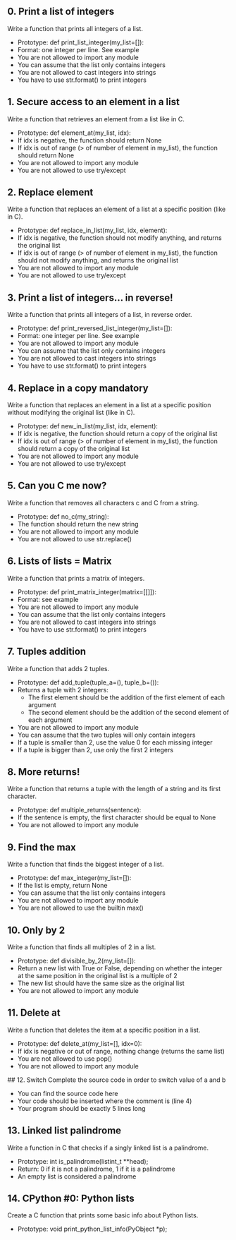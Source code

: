 ## 0. Print a list of integers
Write a function that prints all integers of a list.

- Prototype: def print_list_integer(my_list=[]):
- Format: one integer per line. See example
- You are not allowed to import any module
- You can assume that the list only contains integers
- You are not allowed to cast integers into strings
- You have to use str.format() to print integers

## 1. Secure access to an element in a list
Write a function that retrieves an element from a list like in C.

- Prototype: def element_at(my_list, idx):
- If idx is negative, the function should return None
- If idx is out of range (> of number of element in my_list), the function should return None
- You are not allowed to import any module
- You are not allowed to use try/except

## 2. Replace element
Write a function that replaces an element of a list at a specific position (like in C).

- Prototype: def replace_in_list(my_list, idx, element):
- If idx is negative, the function should not modify anything, and returns the original list
- If idx is out of range (> of number of element in my_list), the function should not modify anything, and returns the original list
- You are not allowed to import any module
-  You are not allowed to use try/except

## 3. Print a list of integers... in reverse!
Write a function that prints all integers of a list, in reverse order.

- Prototype: def print_reversed_list_integer(my_list=[]):
- Format: one integer per line. See example
- You are not allowed to import any module
- You can assume that the list only contains integers
- You are not allowed to cast integers into strings
- You have to use str.format() to print integers

## 4. Replace in a copy mandatory
Write a function that replaces an element in a list at a specific position without modifying the original list (like in C).

- Prototype: def new_in_list(my_list, idx, element):
- If idx is negative, the function should return a copy of the original list
- If idx is out of range (> of number of element in my_list), the function should return a copy of the original list
- You are not allowed to import any module
- You are not allowed to use try/except

## 5. Can you C me now?
Write a function that removes all characters c and C from a string.

- Prototype: def no_c(my_string):
- The function should return the new string
- You are not allowed to import any module
- You are not allowed to use str.replace()

## 6. Lists of lists = Matrix
Write a function that prints a matrix of integers.

- Prototype: def print_matrix_integer(matrix=[[]]):
- Format: see example
- You are not allowed to import any module
- You can assume that the list only contains integers
- You are not allowed to cast integers into strings
- You have to use str.format() to print integers

## 7. Tuples addition
Write a function that adds 2 tuples.

- Prototype: def add_tuple(tuple_a=(), tuple_b=()):
- Returns a tuple with 2 integers:
    - The first element should be the addition of the first element of each argument
    - The second element should be the addition of the second element of each argument
- You are not allowed to import any module
- You can assume that the two tuples will only contain integers
- If a tuple is smaller than 2, use the value 0 for each missing integer
- If a tuple is bigger than 2, use only the first 2 integers

## 8. More returns!
Write a function that returns a tuple with the length of a string and its first character.

- Prototype: def multiple_returns(sentence):
- If the sentence is empty, the first character should be equal to None
- You are not allowed to import any module

## 9. Find the max
Write a function that finds the biggest integer of a list.

- Prototype: def max_integer(my_list=[]):
- If the list is empty, return None
- You can assume that the list only contains integers
- You are not allowed to import any module
- You are not allowed to use the builtin max()

## 10. Only by 2
Write a function that finds all multiples of 2 in a list.

- Prototype: def divisible_by_2(my_list=[]):
- Return a new list with True or False, depending on whether the integer at the same position in the original list is a multiple of 2
- The new list should have the same size as the original list
- You are not allowed to import any module

## 11. Delete at
Write a function that deletes the item at a specific position in a list.

- Prototype: def delete_at(my_list=[], idx=0):
- If idx is negative or out of range, nothing change (returns the same list)
- You are not allowed to use pop()
- You are not allowed to import any module

## 12. Switch
Complete the source code in order to switch value of a and b

- You can find the source code here
- Your code should be inserted where the comment is (line 4)
- Your program should be exactly 5 lines long

## 13. Linked list palindrome
Write a function in C that checks if a singly linked list is a palindrome.

- Prototype: int is_palindrome(listint_t **head);
- Return: 0 if it is not a palindrome, 1 if it is a palindrome
- An empty list is considered a palindrome

## 14. CPython #0: Python lists
Create a C function that prints some basic info about Python lists.

- Prototype: void print_python_list_info(PyObject *p);